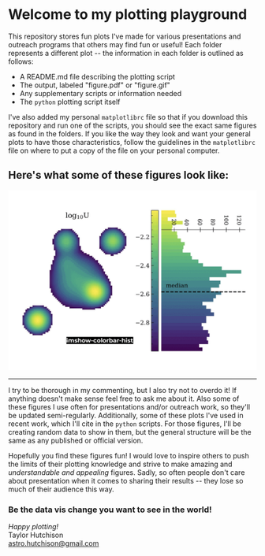 # Welcome to my plotting playground
This repository stores fun plots I've made for various presentations and outreach programs that others may find fun or useful!  Each folder represents a different plot -- the information in each folder is outlined as follows:

- A README.md file describing the plotting script
- The output, labeled "figure.pdf" or "figure.gif"
- Any supplementary scripts or information needed
- The `python` plotting script itself

I've also added my personal `matplotlibrc` file so that if you download this repository and run one of the scripts, you should see the exact same figures as found in the folders. If you like the way they look and want your general plots to have those characteristics, follow the guidelines in the `matplotlibrc` file on where to put a copy of the file on your personal computer.
  

## Here's what some of these figures look like:
![visualization of some of the figures](plotting-playground-reel.gif)

-------------------------

I try to be thorough in my commenting, but I also try not to overdo it!  If anything doesn't make sense feel free to ask me about it. Also some of these figures I use often for presentations and/or outreach work, so they'll be updated semi-regularly. Additionally, some of these plots I've used in recent work, which I'll cite in the `python` scripts.  For those figures, I'll be creating random data to show in them, but the general structure will be the same as any published or official version.

Hopefully you find these figures fun!  I would love to inspire others to push the limits of their plotting knowledge and strive to make amazing and _understandable and appealing_ figures.  Sadly, so often people don't care about presentation when it comes to sharing their results -- they lose so much of their audience this way. 
### Be the data vis change you want to see in the world!

*Happy plotting!*  
Taylor Hutchison  
astro.hutchison@gmail.com
